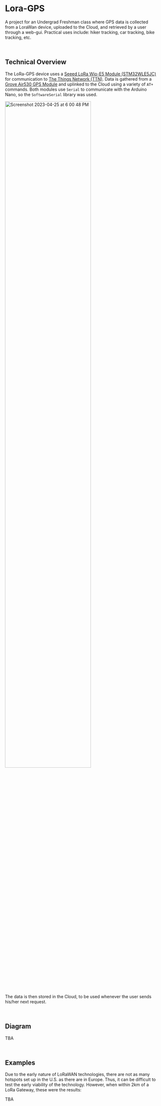 # Lora-GPS
A project for an Undergrad Freshman class where GPS data is collected from a LoraWan device, uploaded to the Cloud, and retrieved by a user through a web-gui. Practical uses include: hiker tracking, car tracking, bike tracking, etc.

<br>

## Technical Overview

The LoRa-GPS device uses a [Seeed LoRa Wio-E5 Module (STM32WLE5JC)](https://wiki.seeedstudio.com/LoRa-E5_STM32WLE5JC_Module/) for communication to [The Things Network (TTN)](https://www.thethingsnetwork.org). 
Data is gathered from a [Grove Air530 GPS Module](https://wiki.seeedstudio.com/Grove-GPS-Air530/) and uplinked to the Cloud using a variety of `AT+` commands. 
Both modules use `Serial` to communicate with the Arduino Nano, so the `SoftwareSerial` library was used.


<img width=75% alt="Screenshot 2023-04-25 at 6 00 48 PM" src="https://user-images.githubusercontent.com/19243227/234425601-886b474a-1d34-4fb5-99b8-84d941261870.png">

The data is then stored in the Cloud, to be used whenever the user sends his/her next request.

<br>

## Diagram

TBA

<br>

## Examples

Due to the early nature of LoRaWAN technologies, there are not as many hotspots set up in the U.S. as there are in Europe. Thus, it can be difficult to test the early viability of the technology. However, when within 2km of a LoRa Gateway, these were the results:

TBA


